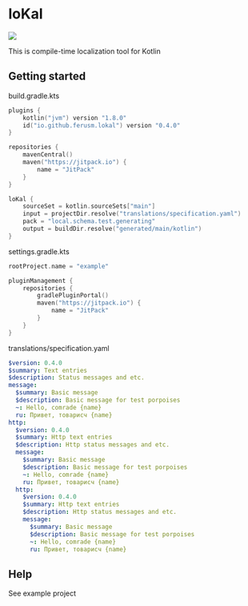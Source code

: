 # loKal

[![](https://jitpack.io/v/ferusm/lokal.svg)](https://jitpack.io/#ferusm/lokal)

This is compile-time localization tool for Kotlin

## Getting started

build.gradle.kts
```kotlin
plugins {
    kotlin("jvm") version "1.8.0"
    id("io.github.ferusm.lokal") version "0.4.0"
}

repositories {
    mavenCentral()
    maven("https://jitpack.io") {
        name = "JitPack"
    }
}

loKal {
    sourceSet = kotlin.sourceSets["main"]
    input = projectDir.resolve("translations/specification.yaml")
    pack = "local.schema.test.generating"
    output = buildDir.resolve("generated/main/kotlin")
}
```

settings.gradle.kts
```kotlin
rootProject.name = "example"

pluginManagement {
    repositories {
        gradlePluginPortal()
        maven("https://jitpack.io") {
            name = "JitPack"
        }
    }
}
```

translations/specification.yaml
```yaml
$version: 0.4.0
$summary: Text entries
$description: Status messages and etc.
message:
  $summary: Basic message
  $description: Basic message for test porpoises
  ~: Hello, comrade {name}
  ru: Привет, товарисч {name}
http:
  $version: 0.4.0
  $summary: Http text entries
  $description: Http status messages and etc.
  message:
    $summary: Basic message
    $description: Basic message for test porpoises
    ~: Hello, comrade {name}
    ru: Привет, товарисч {name}
  http:
    $version: 0.4.0
    $summary: Http text entries
    $description: Http status messages and etc.
    message:
      $summary: Basic message
      $description: Basic message for test porpoises
      ~: Hello, comrade {name}
      ru: Привет, товарисч {name}

```

## Help
See example project